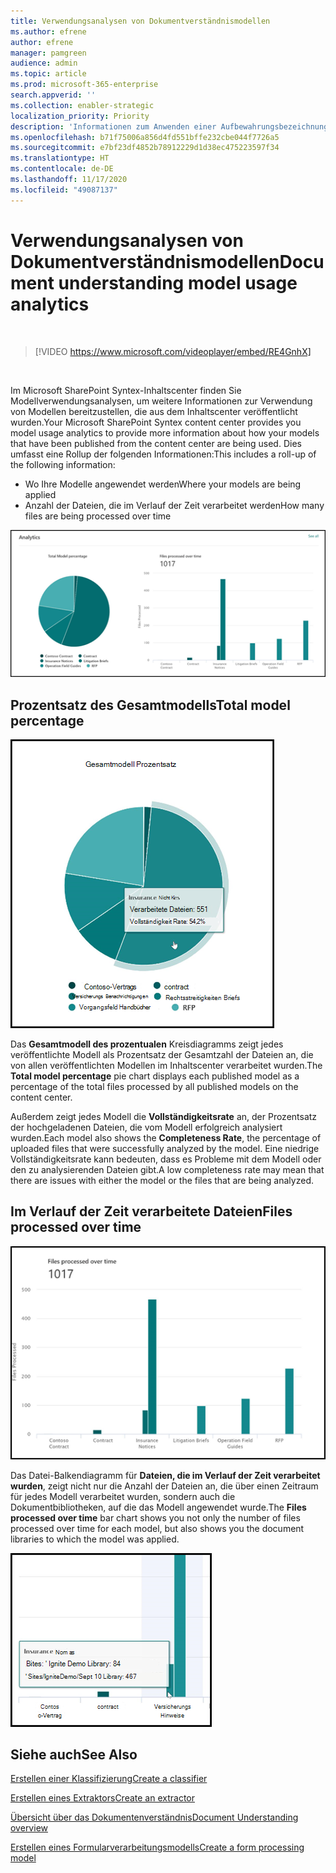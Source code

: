 ```yaml
---
title: Verwendungsanalysen von Dokumentverständnismodellen
ms.author: efrene
author: efrene
manager: pamgreen
audience: admin
ms.topic: article
ms.prod: microsoft-365-enterprise
search.appverid: ''
ms.collection: enabler-strategic
localization_priority: Priority
description: 'Informationen zum Anwenden einer Aufbewahrungsbezeichnung auf ein Dokumentverständnismodell '
ms.openlocfilehash: b71f75006a856d4fd551bffe232cbe044f7726a5
ms.sourcegitcommit: e7bf23df4852b78912229d1d38ec475223597f34
ms.translationtype: HT
ms.contentlocale: de-DE
ms.lasthandoff: 11/17/2020
ms.locfileid: "49087137"
---
```

# <a name="document-understanding-model-usage-analytics"></a><span data-ttu-id="f497b-103">Verwendungsanalysen von Dokumentverständnismodellen</span><span class="sxs-lookup"><span data-stu-id="f497b-103">Document understanding model usage analytics</span></span>

</br>

> [!VIDEO https://www.microsoft.com/videoplayer/embed/RE4GnhX]  

</br>


<span data-ttu-id="f497b-104">Im Microsoft SharePoint Syntex-Inhaltscenter finden Sie Modellverwendungsanalysen, um weitere Informationen zur Verwendung von Modellen bereitzustellen, die aus dem Inhaltscenter veröffentlicht wurden.</span><span class="sxs-lookup"><span data-stu-id="f497b-104">Your Microsoft SharePoint Syntex content center provides you model usage analytics to provide more information about how your models that have been published from the content center are being used.</span></span> <span data-ttu-id="f497b-105">Dies umfasst eine Rollup der folgenden Informationen:</span><span class="sxs-lookup"><span data-stu-id="f497b-105">This includes a roll-up of the following information:</span></span>

- <span data-ttu-id="f497b-106">Wo Ihre Modelle angewendet werden</span><span class="sxs-lookup"><span data-stu-id="f497b-106">Where your models are being applied</span></span>
- <span data-ttu-id="f497b-107">Anzahl der Dateien, die im Verlauf der Zeit verarbeitet werden</span><span class="sxs-lookup"><span data-stu-id="f497b-107">How many files are being processed over time</span></span>

 ![Modellanalyse](../media/content-understanding/model-analytics.png) </br>

## <a name="total-model-percentage"></a><span data-ttu-id="f497b-109">Prozentsatz des Gesamtmodells</span><span class="sxs-lookup"><span data-stu-id="f497b-109">Total model percentage</span></span>

   ![Prozentsatz des Gesamtmodells](../media/content-understanding/total-model-percentage.png) </br>

<span data-ttu-id="f497b-111">Das **Gesamtmodell des prozentualen** Kreisdiagramms zeigt jedes veröffentlichte Modell als Prozentsatz der Gesamtzahl der Dateien an, die von allen veröffentlichten Modellen im Inhaltscenter verarbeitet wurden.</span><span class="sxs-lookup"><span data-stu-id="f497b-111">The **Total model percentage** pie chart displays each published model as a percentage of the total files processed by all published models on the content center.</span></span>

<span data-ttu-id="f497b-112">Außerdem zeigt jedes Modell die **Vollständigkeitsrate** an, der Prozentsatz der hochgeladenen Dateien, die vom Modell erfolgreich analysiert wurden.</span><span class="sxs-lookup"><span data-stu-id="f497b-112">Each model also shows the **Completeness Rate**, the percentage of uploaded files that were successfully analyzed by the model.</span></span> <span data-ttu-id="f497b-113">Eine niedrige Vollständigkeitsrate kann bedeuten, dass es Probleme mit dem Modell oder den zu analysierenden Dateien gibt.</span><span class="sxs-lookup"><span data-stu-id="f497b-113">A low completeness rate may mean that there are issues with either the model or the files that are being analyzed.</span></span>

## <a name="files-processed-over-time"></a><span data-ttu-id="f497b-114">Im Verlauf der Zeit verarbeitete Dateien</span><span class="sxs-lookup"><span data-stu-id="f497b-114">Files processed over time</span></span>

   ![Verarbeitete Dateien](../media/content-understanding/files-processed-over-time.png) </br>

<span data-ttu-id="f497b-116">Das Datei-Balkendiagramm für **Dateien, die im Verlauf der Zeit verarbeitet wurden**, zeigt nicht nur die Anzahl der Dateien an, die über einen Zeitraum für jedes Modell verarbeitet wurden, sondern auch die Dokumentbibliotheken, auf die das Modell angewendet wurde.</span><span class="sxs-lookup"><span data-stu-id="f497b-116">The **Files processed over time** bar chart shows you not only the number of files processed over time for each model, but also shows you the document libraries to which the model was applied.</span></span>

   ![Balkendiagramm](../media/content-understanding/bar-chart-models.png) </br>

## <a name="see-also"></a><span data-ttu-id="f497b-118">Siehe auch</span><span class="sxs-lookup"><span data-stu-id="f497b-118">See Also</span></span>
[<span data-ttu-id="f497b-119">Erstellen einer Klassifizierung</span><span class="sxs-lookup"><span data-stu-id="f497b-119">Create a classifier</span></span>](create-a-classifier.md)

[<span data-ttu-id="f497b-120">Erstellen eines Extraktors</span><span class="sxs-lookup"><span data-stu-id="f497b-120">Create an extractor</span></span>](create-an-extractor.md)

[<span data-ttu-id="f497b-121">Übersicht über das Dokumentenverständnis</span><span class="sxs-lookup"><span data-stu-id="f497b-121">Document Understanding overview</span></span>](document-understanding-overview.md)

[<span data-ttu-id="f497b-122">Erstellen eines Formularverarbeitungsmodells</span><span class="sxs-lookup"><span data-stu-id="f497b-122">Create a form processing model</span></span>](create-a-form-processing-model.md)  
